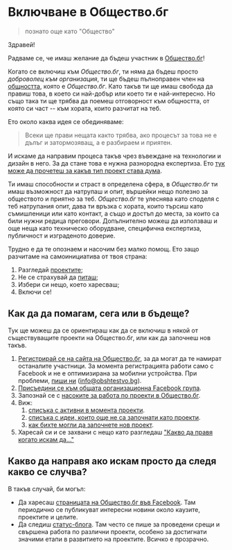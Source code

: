 # Включване в Общество.бг 
> познато още като "Общество"

Здравей!

Радваме се, че имаш желание да бъдеш участник в
[Общество.бг](https://www.obshtestvo.bg)! 

Когато се включиш към *Общество.бг*, ти няма да бъдеш просто *доброволец към
организация*, ти ще бъдеш пълноправен член на
[общността](https://www.facebook.com/groups/obshtestvo/members/), която е
*Общество.бг*. Като такъв ти ще имаш свобода да правиш това, в което си
най-добър или което ти е най-интересно. Но също така ти ще трябва да поемеш
отговорност към общността, от която си част -- към хората, които разчитат
на теб. 

Ето около каква идея се обединяваме:

> Всеки ще прави нещата както трябва, ако процесът за това не е дълъг и
> затормозяващ, а е разбираем и приятен.

И искаме да направим процеса такъв чрез въвеждане на технологии и дизайн в
него. За да стане това е нужна разнородна експертиза. Ето [тук може да
прочетеш за какъв тип проект става дума](rules.md#o-projects).

Ти имаш способности и страст в определена сфера, в *Общество.бг* ти имаш
възможност да натрупаш и опит, вършейки нещо полезно за обществото и
приятно за теб.  *Общество.бг* те улеснява като споделя с теб натрупания
опит, дава ти връзка с хората, които търсиш като съмишленици или като
контакт, а също и достъп до места, за които са били нужни редица преговори.
Допълнително можеш да използваш и още неща като техническо оборудване,
специфична експертиза, публичност и изграденото доверие.

Трудно е да те опознаем и насочим без малко помощ. Ето защо разчитаме на
самоинициатива от твоя страна:

1. Разгледай [проектите](todo);
1. Не се страхувай да [питаш](checklists/discuss.md#readme);
1. Избери си нещо, което харесваш;
1. Включи се!


## Как да да помагам, сега или в бъдеще?

Тук ще можеш да се ориентираш как да се включиш в някой от съществуващите
проекти на Общество.бг, или как да започнеш нов такъв.

1.  [Регистрирай се на сайта на
Общество.бг](https://www.obshtestvo.bg/join), за да могат да те намират
останалите участници. За момента регистрацията работи само с Facebook и не
е оптимизирана за мобилни устройства. При проблеми, [пиши
ни](mailto:info@obshtestvo.bg) (info@obshtestvo.bg).
2.  [Присъедини се към общата организационна Facebook
група](https://www.facebook.com/groups/obshtestvo).
3.  Запознай се с [насоките за работа по проекти в Общество.бг](rules.md).
4.  Виж:
    1. [списъка с активни в момента проекти](projects#readme).
    1. [списъка с идеи, които още не са започнати като
проекти](https://github.com/obshtestvo/guides/issues/3).
    1. [как бихте могли да започнете нов
проект](https://github.com/obshtestvo/guides/issues/2).
5. Харесай си и се захвани с нещо като разгледаш ["Какво да правя когато
искам да..."](checklists.md#readme)

## Какво да направя ако искам просто да следя какво се случва?

В такъв случай, би могъл:

-   Да харесаш [страницата на Общество.бг във
    Facebook](https://www.facebook.com/obshtestvo.bg).  Там периодично се
публикуват интересни новини около каузите, проектите и целите.
-   Да следиш [статус-блогa](https://status.obshtestvo.bg). Там често се
    пише за проведени срещи и свършена работа по различни проекти, особено
за достигнати значими етапи в развитието на проектите. Всичко е прозрачно.
